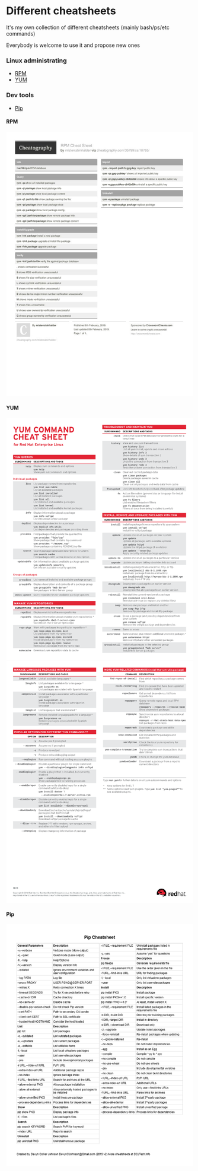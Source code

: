 # Different cheatsheets

It's my own collection of different cheatsheets (mainly bash/ps/etc commands)

Everybody is welcome to use it and propose new ones

### Linux administrating

- [RPM](#RPM)
- [YUM](#YUM)

### Dev tools

- [Pip](#Pip)

#### RPM
![RPM](https://github.com/SvyatoslavFedynyak/cheatsheets/blob/master/files/rpm.jpg)

#### YUM
![YUM](https://github.com/SvyatoslavFedynyak/cheatsheets/blob/master/files/yum.png)
![YUM1](https://github.com/SvyatoslavFedynyak/cheatsheets/blob/master/files/yum1.png)

#### Pip
![Pip](https://github.com/SvyatoslavFedynyak/cheatsheets/blob/master/files/pip.jpg)

